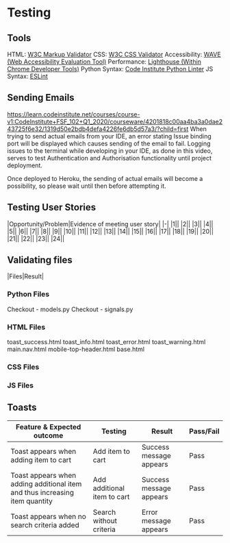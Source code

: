 # Testing

## Tools
HTML: [W3C Markup Validator](https://validator.w3.org/)
CSS: [W3C CSS Validator](https://jigsaw.w3.org/css-validator/)
Accessibility: [WAVE (Web Accessibility Evaluation Tool)](https://wave.webaim.org/)
Performance: [Lighthouse (Within Chrome Developer Tools)](https://developer.chrome.com/docs/lighthouse/overview/)
Python Syntax: [Code Institute Python Linter](https://pep8ci.herokuapp.com/)
JS Syntax: [ESLint](https://eslint.org/)

## Sending Emails
https://learn.codeinstitute.net/courses/course-v1:CodeInstitute+FSF_102+Q1_2020/courseware/4201818c00aa4ba3a0dae243725f6e32/1319d50e2bdb4defa4226fe6db5d57a3/?child=first
When trying to send actual emails from your IDE, an error stating Issue binding port will be displayed which causes sending of the email to fail. Logging issues to the terminal while developing in your IDE, as done in this video, serves to test Authentication and Authorisation functionality until project deployment.

Once deployed to Heroku, the sending of actual emails will become a possibility, so please wait until then before attempting it.

## Testing User Stories
|Opportunity/Problem|Evidence of meeting user story|
|-|
|1||
|2||
|3||
|4||
|5||
|6||
|7||
|8||
|9||
|10||
|11||
|12||
|13||
|14||
|15||
|16||
|17||
|18||
|19||
|20||
|21||
|22||
|23||
|24||


## Validating files
|Files|Result|


### Python Files
Checkout - models.py
Checkout - signals.py

### HTML Files
toast_success.html
toast_info.html
toast_error.html
toast_warning.html
main.nav.html
mobile-top-header.html
base.html

### CSS Files

### JS Files

## Toasts
|Feature & Expected outcome|Testing|Result|Pass/Fail|
|-|-|-|-|
|Toast appears when adding item to cart|Add item to cart|Success message appears|Pass|
|Toast appears when adding additional item and thus increasing item quantity|Add additional item to cart|Success message appears|Pass|
|Toast appears when no search criteria added|Search without criteria|Error message appears|Pass|
